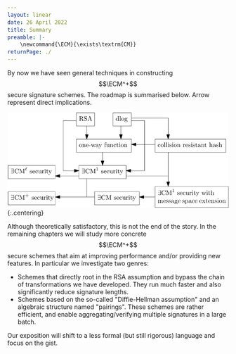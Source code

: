 ```yaml
---
layout: linear
date: 26 April 2022
title: Summary
preamble: |-
    \newcommand{\ECM}{\exists\textrm{CM}}
returnPage: ./
---
```


By now we have seen general techniques in constructing $$\ECM^+$$ secure signature schemes. The roadmap is summarised below. Arrow represent direct implications.

![](./7-summary.svg){:.centering}

Although theoretically satisfactory, this is not the end of the story. In the remaining chapters we will study more concrete $$\ECM^+$$ secure schemes that aim at improving performance and/or providing new features. In particular we investigate two genres:

- Schemes that directly root in the RSA assumption and bypass the chain of transformations we have developed. They run much faster and also significantly reduce signature lengths.
- Schemes based on the so-called "Diffie-Hellman assumption" and an algebraic structure named "pairings". These schemes are rather efficient, and enable aggregating/verifying multiple signatures in a large batch.

Our exposition will shift to a less formal (but still rigorous) language and focus on the gist.